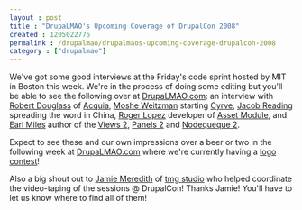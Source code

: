 ```yaml
---
layout : post
title : "DrupaLMAO's Upcoming Coverage of DrupalCon 2008"
created : 1205022776
permalink : /drupalmao/drupalmaos-upcoming-coverage-drupalcon-2008
category : ["drupalmao"]
---
```

We've got some good interviews at the Friday's code sprint hosted by MIT in Boston this week. We're in the process of doing some editing but you'll be able to see the following over at <a href="http://drupalmao.com">DrupaLMAO.com</a>: an interview with <a href="http://robshouse.net">Robert Douglass</a> of <a href="http://acquia">Acquia</a>, <a href="http://">Moshe Weitzman</a> starting <a href="http://cyrve.com">Cyrve</a>, <a href="http://wiredgeek.com/">Jacob Reading</a> spreading the word in China, <a href="http://boston2008.drupalcon.org/user/106">Roger Lopez</a> developer of <a href="http://drupal.org/project/asset">Asset Module</a>, and <a href="http://angrydonuts.com">Earl Miles</a> author of the <a href="http://drupal.org/project/views">Views 2</a>, <a href="http://drupal.org/project/panels">Panels 2</a> and <a href="http://drupal.org/project/nodequeue">Nodequeque 2</a>.

Expect to see these and our own impressions over a beer or two in the following week at <a href="http://drupalmao.com">DrupaLMAO.com</a> where we're currently having a <a href="http://drupalmao.com/logo-contest">logo contest</a>!

Also a big shout out to <a href="http://drupal.org/user/33528">Jamie Meredith</a> of <a href="http://tmgstudio.com">tmg studio</a> who helped coordinate the video-taping of the sessions @ DrupalCon! Thanks Jamie! You'll have to let us know where to find all of them!